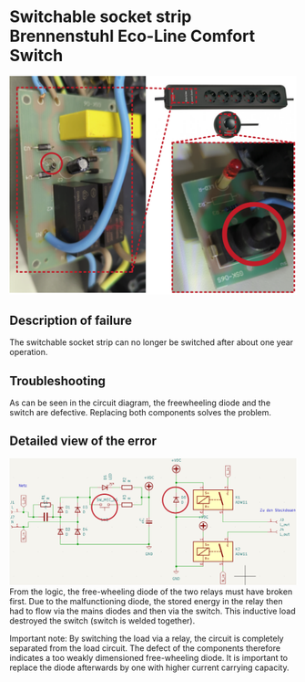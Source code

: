 # Switchable socket strip Brennenstuhl Eco-Line Comfort Switch

![defective components](figures/electronic.png)

## Description of failure
The switchable socket strip can no longer be switched after about one year operation. 

## Troubleshooting
As can be seen in the circuit diagram, the freewheeling diode and the switch are defective. Replacing both components solves the problem.

## Detailed view of the error
![schematic](figures/schematic.png)
From the logic, the free-wheeling diode of the two relays must have broken first. Due to the malfunctioning diode, the stored energy in the relay then had to flow via the mains diodes and then via the switch. This inductive load destroyed the switch (switch is welded together).

Important note: By switching the load via a relay, the circuit is completely separated from the load circuit. The defect of the components therefore indicates a too weakly dimensioned free-wheeling diode. It is important to replace the diode afterwards by one with higher current carrying capacity.
